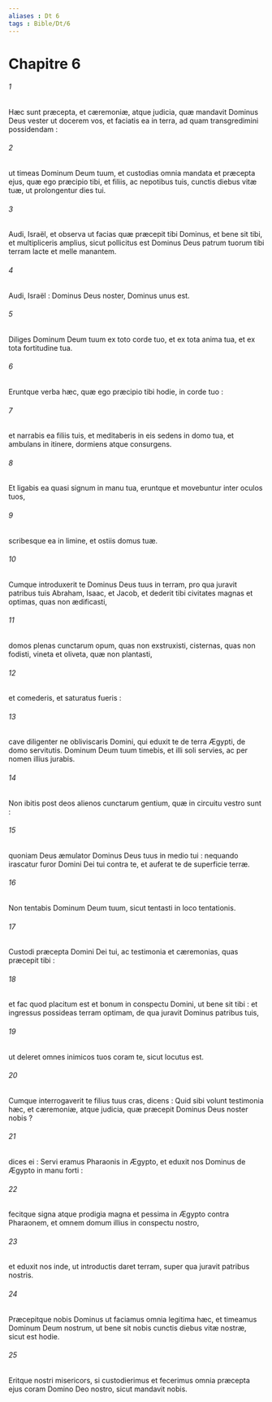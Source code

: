 ```yaml
---
aliases : Dt 6
tags : Bible/Dt/6
---
```


# Chapitre 6

###### 1
Hæc sunt præcepta, et cæremoniæ, atque judicia, quæ mandavit Dominus Deus vester ut docerem vos, et faciatis ea in terra, ad quam transgredimini possidendam :
###### 2
ut timeas Dominum Deum tuum, et custodias omnia mandata et præcepta ejus, quæ ego præcipio tibi, et filiis, ac nepotibus tuis, cunctis diebus vitæ tuæ, ut prolongentur dies tui.
###### 3
Audi, Israël, et observa ut facias quæ præcepit tibi Dominus, et bene sit tibi, et multipliceris amplius, sicut pollicitus est Dominus Deus patrum tuorum tibi terram lacte et melle manantem.
###### 4
Audi, Israël : Dominus Deus noster, Dominus unus est.
###### 5
Diliges Dominum Deum tuum ex toto corde tuo, et ex tota anima tua, et ex tota fortitudine tua.
###### 6
Eruntque verba hæc, quæ ego præcipio tibi hodie, in corde tuo :
###### 7
et narrabis ea filiis tuis, et meditaberis in eis sedens in domo tua, et ambulans in itinere, dormiens atque consurgens.
###### 8
Et ligabis ea quasi signum in manu tua, eruntque et movebuntur inter oculos tuos,
###### 9
scribesque ea in limine, et ostiis domus tuæ.
###### 10
Cumque introduxerit te Dominus Deus tuus in terram, pro qua juravit patribus tuis Abraham, Isaac, et Jacob, et dederit tibi civitates magnas et optimas, quas non ædificasti,
###### 11
domos plenas cunctarum opum, quas non exstruxisti, cisternas, quas non fodisti, vineta et oliveta, quæ non plantasti,
###### 12
et comederis, et saturatus fueris :
###### 13
cave diligenter ne obliviscaris Domini, qui eduxit te de terra Ægypti, de domo servitutis. Dominum Deum tuum timebis, et illi soli servies, ac per nomen illius jurabis.
###### 14
Non ibitis post deos alienos cunctarum gentium, quæ in circuitu vestro sunt :
###### 15
quoniam Deus æmulator Dominus Deus tuus in medio tui : nequando irascatur furor Domini Dei tui contra te, et auferat te de superficie terræ.
###### 16
Non tentabis Dominum Deum tuum, sicut tentasti in loco tentationis.
###### 17
Custodi præcepta Domini Dei tui, ac testimonia et cæremonias, quas præcepit tibi :
###### 18
et fac quod placitum est et bonum in conspectu Domini, ut bene sit tibi : et ingressus possideas terram optimam, de qua juravit Dominus patribus tuis,
###### 19
ut deleret omnes inimicos tuos coram te, sicut locutus est.
###### 20
Cumque interrogaverit te filius tuus cras, dicens : Quid sibi volunt testimonia hæc, et cæremoniæ, atque judicia, quæ præcepit Dominus Deus noster nobis ?
###### 21
dices ei : Servi eramus Pharaonis in Ægypto, et eduxit nos Dominus de Ægypto in manu forti :
###### 22
fecitque signa atque prodigia magna et pessima in Ægypto contra Pharaonem, et omnem domum illius in conspectu nostro,
###### 23
et eduxit nos inde, ut introductis daret terram, super qua juravit patribus nostris.
###### 24
Præcepitque nobis Dominus ut faciamus omnia legitima hæc, et timeamus Dominum Deum nostrum, ut bene sit nobis cunctis diebus vitæ nostræ, sicut est hodie.
###### 25
Eritque nostri misericors, si custodierimus et fecerimus omnia præcepta ejus coram Domino Deo nostro, sicut mandavit nobis.
